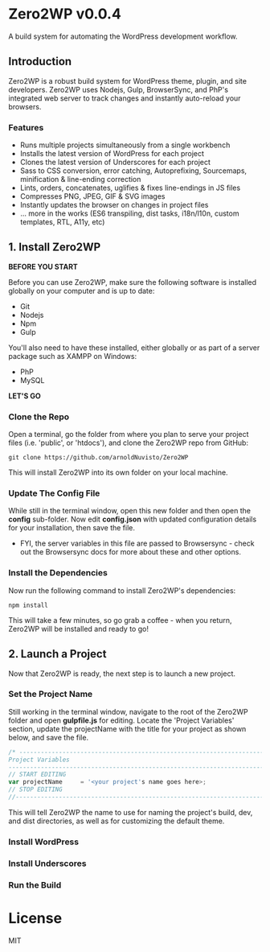 # Zero2WP v0.0.4
A build system for automating the WordPress development workflow.

## Introduction
Zero2WP is a robust build system for WordPress theme, plugin, and site developers. Zero2WP uses Nodejs, Gulp, BrowserSync, and PhP's integrated web server to track changes and instantly auto-reload your browsers. 

### Features
- Runs multiple projects simultaneously from a single workbench
- Installs the latest version of WordPress for each project
- Clones the latest version of Underscores for each project
- Sass to CSS conversion, error catching, Autoprefixing, Sourcemaps, minification & line-ending correction
- Lints, orders, concatenates, uglifies & fixes line-endings in JS files
- Compresses PNG, JPEG, GIF & SVG images
- Instantly updates the browser on changes in project files
- ... more in the works (ES6 transpiling, dist tasks, i18n/l10n, custom templates, RTL, A11y, etc)

## 1. Install Zero2WP

**BEFORE YOU START**

Before you can use Zero2WP, make sure the following software is installed globally on your computer and is up to date:

- Git
- Nodejs
- Npm
- Gulp

You'll also need to have these installed, either globally or as part of a server package such as XAMPP on Windows:
- PhP
- MySQL

**LET'S GO**

### Clone the Repo

Open a terminal, go the folder from where you plan to serve your project files (i.e. 'public', or 'htdocs'), and clone the Zero2WP repo from GitHub:

```
git clone https://github.com/arnoldNuvisto/Zero2WP
```

This will install Zero2WP into its own folder on your local machine. 

### Update The Config File

While still in the terminal window, open this new folder and then open the **config** sub-folder. Now edit **config.json** with updated configuration details for your installation, then save the file.

- FYI, the server variables in this file are passed to Browsersync - check out the Browsersync docs for more about these and other options.

### Install the Dependencies

Now run the following command to install Zero2WP's dependencies:

```
npm install
```

This will take a few minutes, so go grab a coffee - when you return, Zero2WP will be installed and ready to go!

## 2. Launch a Project

Now that Zero2WP is ready, the next step is to launch a new project.

### Set the Project Name 

Still working in the terminal window, navigate to the root of the Zero2WP folder and open **gulpfile.js** for editing. Locate the 'Project Variables' section, update the projectName with the title for your project as shown below, and save the file.

```javascript
/* -------------------------------------------------------------------------------------------------
Project Variables
-------------------------------------------------------------------------------------------------- */
// START EDITING
var projectName		= '<your project's name goes here>;
// STOP EDITING
//--------------------------------------------------------------------------------------------------
```
This will tell Zero2WP the name to use for naming the project's build, dev, and dist directories, as well as for customizing the default theme.

### Install WordPress

### Install Underscores

### Run the Build

# License
MIT
